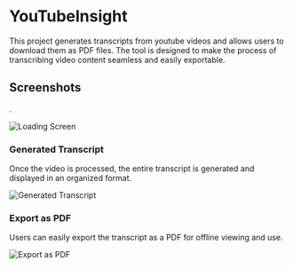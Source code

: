 

# YouTubeInsight

This project generates transcripts from youtube videos and allows users to download them as PDF files. The tool is designed to make the process of transcribing video content seamless and easily exportable.


## Screenshots
.

![Loading Screen](https://github.com/user-attachments/assets/ecd8dc14-89b2-40dc-9a5b-9e65cd5bab2d)

### Generated Transcript
Once the video is processed, the entire transcript is generated and displayed in an organized format.

![Generated Transcript](https://github.com/user-attachments/assets/0693e258-36f7-4706-9fe8-cbfd6d978d38)

### Export as PDF
Users can easily export the transcript as a PDF for offline viewing and use.

![Export as PDF](https://github.com/user-attachments/assets/33d71191-8304-43ef-b0d2-49bfd3aaf102)

